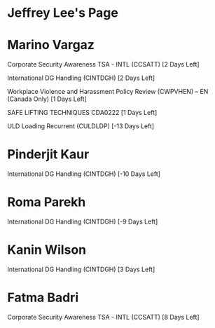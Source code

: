# Jeffrey Lee's Page




# Marino Vargaz


Corporate Security Awareness TSA - INTL (CCSATT) [2 Days Left]

International DG Handling (CINTDGH) [2 Days Left]

Workplace Violence and Harassment Policy Review (CWPVHEN) – EN (Canada Only) [1 Days Left]

SAFE LIFTING TECHNIQUES CDA0222 [1 Days Left]

ULD Loading Recurrent (CULDLDP) [-13 Days Left]



# Pinderjit Kaur


International DG Handling (CINTDGH) [-10 Days Left]



# Roma Parekh


International DG Handling (CINTDGH) [-9 Days Left]



# Kanin Wilson


International DG Handling (CINTDGH) [3 Days Left]



# Fatma Badri


Corporate Security Awareness TSA - INTL (CCSATT) [8 Days Left]



